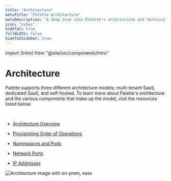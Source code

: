 ```yaml
---
title: "Architecture"
metaTitle: "Palette Architecture"
metaDescription: "A deep dive into Palette's architecture and technical concepts"
icon: "cubes"
hideToC: true
fullWidth: false
hideToCSidebar: true
---
```


import {Intro} from "@site/src/components/Intro"




# Architecture

Palette supports three different architecture models; multi-tenant SaaS, dedicated SaaS, and self-hosted. To learn more about Palette's architecture and the various components that make up the model, visit the resources listed below.

<br />

- [Architecture Overview](/architecture/architecture-overview/)


- [Provisioning Order of Operations](/architecture/orchestration-spectrocloud)


- [Namespaces and Pods](/architecture/palette-namespaces-podes)


- [Network Ports](/architecture/networking-ports)


- [IP Addresses](/architecture/palette-public-ips)

![Architecture image with on-prem, sass](/assets/docs/images/docs_architecture-overview_components-overview.png)